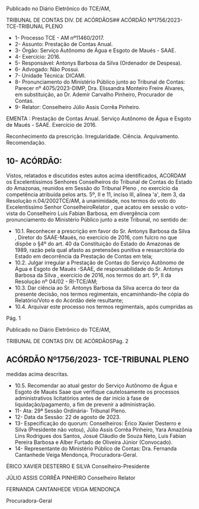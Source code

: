 Publicado  no  Diário  Eletrônico do TCE/AM,

TRIBUNAL DE CONTAS DIV. DE ACÓRDÃOS## ACÓRDÃO Nº1756/2023- TCE-TRIBUNAL PLENO

- 1- Processo TCE - AM nº11460/2017.
- 2- Assunto: Prestação de Contas Anual.
- 3- Órgão: Serviço Autônomo de Água e Esgoto de Maués - SAAE.
- 4- Exercício: 2016.
- 5- Responsável: Antonys Barbosa da Silva (Ordenador de Despesa).
- 6- Advogado: Não Possui.
- 7- Unidade Técnica: DICAMI.
- 8- Pronunciamento  do  Ministério  Público  junto  ao  Tribunal  de  Contas: Parecer  nº 4075/2023-DIMP,  Dra.  Elissandra  Monteiro  Freire  Alvares,  em  substituição,  ao  Dr. Ademir Carvalho Pinheiro, Procurador de Contas.
- 9- Relator: Conselheiro Júlio Assis Corrêa Pinheiro.

EMENTA : Prestação de Contas Anual. Serviço Autônomo  de  Água  e  Esgoto  de  Maués  -  SAAE. Exercício de 2016.

Reconhecimento da prescrição. Irregularidade. Ciência. Arquivamento. Recomendação.

## 10-  ACÓRDÃO:

Vistos, relatados e discutidos estes autos acima identificados, ACORDAM os Excelentíssimos  Senhores  Conselheiros  do  Tribunal  de  Contas  do  Estado  do Amazonas,  reunidos  em  Sessão  do Tribunal  Pleno , no  exercício  da  competência atribuída  pelos  arts.  5º,  II  e  11,  inciso  III,  alínea  'a',  item  3,  da  Resolução  n.04/2002TCE/AM, à  unanimidade, nos  termos  do  voto  do  Excelentíssimo  Senhor  ConselheiroRelator , que  acatou  em  sessão  o  voto-vista  do  Conselheiro  Luis  Fabian  Barbosa, em divergência com pronunciamento do Ministério Público junto a este Tribunal, no sentido de:

- 10.1. Reconhecer  a  prescrição em  favor  do Sr.  Antonys  Barbosa  da Silva ,  Diretor  do  SAAE-Maués, no exercício de 2016, com fulcro no que dispõe o §4º do art. 40 da Constituição do Estado do Amazonas de 1989, razão pela qual afasto as pretensões punitiva e ressarcitória do Estado em decorrência da Prestação de Contas em tela;
- 10.2. Julgar  irregular a  Prestação  de  Contas  do  Serviço  Autônomo  de Água e Esgoto de Maués -SAAE, de responsabilidade do Sr. Antonys Barbosa da Silva , exercício de 2016, nos termos do art. 5º, II da Resolução nº 04/02 - RI-TCE/AM;
- 10.3. Dar  ciência ao Sr.  Antonys  Barbosa  da  Silva acerca  do  teor  da presente  decisão,  nos  termos  regimentais,  encaminhando-lhe cópia do Relatório/Voto e do Acórdão dele resultante;
- 10.4. Arquivar este  processo nos termos regimentais, após cumpridas as

Pág. 1

Publicado  no  Diário  Eletrônico do TCE/AM,

TRIBUNAL DE CONTAS DIV. DE ACÓRDÃOSPág. 2

## ACÓRDÃO Nº1756/2023- TCE-TRIBUNAL PLENO

medidas acima descritas.

- 10.5. Recomendar ao atual gestor do Serviço Autônomo de Água e Esgoto de Maués  Saae que verifique cautelosamente os processos administrativos licitatórios antes de dar início à fase de liquidação/pagamento, a  fim de prevenir a administração.
- 11-  Ata: 29ª Sessão Ordinária- Tribunal Pleno.
- 12-  Data da Sessão: 22 de agosto de 2023.
- 13-  Especificação do quorum: Conselheiros: Érico Xavier Desterro e Silva (Presidente não votou),  Júlio  Assis  Corrêa  Pinheiro,  Yara  Amazônia  Lins  Rodrigues  dos  Santos, Josué Cláudio de Souza Neto, Luis Fabian Pereira Barbosa e Alber Furtado de Oliveira Júnior (Convocado).
- 14-  Representante do Ministério Público de Contas: Dra. Fernanda Cantanhede Veiga Mendonça, Procuradora-Geral.

ÉRICO XAVIER DESTERRO E SILVA Conselheiro-Presidente

JÚLIO ASSIS CORRÊA PINHEIRO Conselheiro Relator

FERNANDA CANTANHEDE VEIGA MENDONÇA

Procuradora-Geral